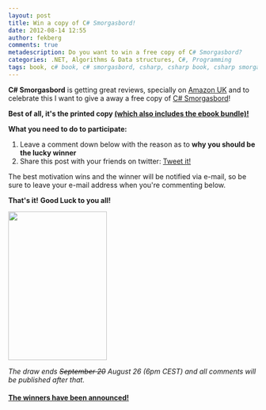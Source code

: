 ```yaml
---
layout: post
title: Win a copy of C# Smorgasbord!
date: 2012-08-14 12:55
author: fekberg
comments: true
metadescription: Do you want to win a free copy of C# Smorgasbord?
categories: .NET, Algorithms & Data structures, C#, Programming
tags: book, c# book, c# smorgasbord, csharp, csharp book, csharp smorgasbord, dotnet, giveaway, ioc, Programming, roslyn, roslyn book, smorgasbord
---
```

<strong>C# Smorgasbord</strong> is getting great reviews, specially on <a href="http://www.amazon.co.uk/C-Smorgasbord-Filip-Ekberg/dp/1468152106/">Amazon UK</a> and to celebrate this I want to give a away a free copy of <a href="http://www.amazon.co.uk/C-Smorgasbord-Filip-Ekberg/dp/1468152106/">C# Smorgasbord</a>!<!--excerpt-->

<strong>Best of all, it's the printed copy <a href="http://books.filipekberg.se">(which also includes the ebook bundle)!</a></strong>

<strong>What you need to do to participate:</strong>
<ol>
	<li>Leave a comment down below with the reason as to <strong>why you should be the lucky winner</strong></li>
	<li>Share this post with your friends on twitter: <a href="https://twitter.com/share" class="twitter-share-button" data-text="I want to win a copy of C# Smorgasbord, do you?" data-via="fekberg" data-hashtags="csharp">Tweet it!</a>
<script>!function(d,s,id){var js,fjs=d.getElementsByTagName(s)[0];if(!d.getElementById(id)){js=d.createElement(s);js.id=id;js.src="//platform.twitter.com/widgets.js";fjs.parentNode.insertBefore(js,fjs);}}(document,"script","twitter-wjs");</script></li>
</ol>

The best motivation wins and the winner will be notified via e-mail, so be sure to leave your e-mail address when you're commenting below.

<strong>That's it!</strong> <strong>Good Luck to you all!</strong>

<a href="http://www.amazon.co.uk/C-Smorgasbord-Filip-Ekberg/dp/1468152106/"><img src="http://cdn.filipekberg.se/fekberg-blog/wp-content/uploads/2012/08/Cover-199x300.jpg" alt="" title="C# Smorgasbord" width="199" height="300" class="aligncenter size-medium wp-image-904" /></a>

<em>The draw ends <del datetime="2012-08-20T06:04:38+00:00">September 20</del> August 26 (6pm CEST) and all comments will be published after that.</em>

<h4><a href="http://blog.filipekberg.se/2012/08/26/the-winners-are/">The winners have been announced!</a></h4>
